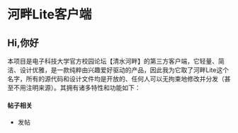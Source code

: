 # 河畔Lite客户端

## Hi,你好
本项目是电子科技大学官方校园论坛【清水河畔】的第三方客户端，它轻量、简洁、设计优雅，是一款纯粹由兴趣爱好驱动的产品，因此我为它取了河畔Lite这个名字，所有的源代码和设计文件均是开放的、任何人可以无拘束地修改并分发（甚至不用注明来源）。其拥有诸多特性和功能如下：  

#### 帖子相关
- 发帖